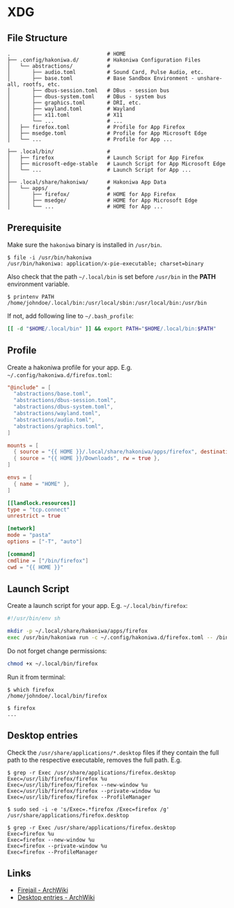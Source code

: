 # XDG

## File Structure

```console,ignore
.                               # HOME
├── .config/hakoniwa.d/         # Hakoniwa Configuration Files
│   └── abstractions/           #
│       ├── audio.toml          # Sound Card, Pulse Audio, etc.
│       ├── base.toml           # Base Sandbox Environment - unshare-all, rootfs, etc.
│       ├── dbus-session.toml   # DBus - session bus
│       ├── dbus-system.toml    # DBus - system bus
│       ├── graphics.toml       # DRI, etc.
│       ├── wayland.toml        # Wayland
│       ├── x11.toml            # X11
│       └── ...                 # ...
│   ├── firefox.toml            # Profile for App Firefox
│   ├── msedge.toml             # Profile for App Microsoft Edge
│   └── ...                     # Profile for App ...

├── .local/bin/                 #
│   ├── firefox                 # Launch Script for App Firefox
│   ├── microsoft-edge-stable   # Launch Script for App Microsoft Edge
│   └── ...                     # Launch Script for App ...
│
├── .local/share/hakoniwa/      # Hakoniwa App Data
│   └── apps/                   #
│       ├── firefox/            # HOME for App Firefox
│       ├── msedge/             # HOME for App Microsoft Edge
│       └── ...                 # HOME for App ...
```

## Prerequisite

Make sure the `hakoniwa` binary is installed in `/usr/bin`.

```console,ignore
$ file -i /usr/bin/hakoniwa
/usr/bin/hakoniwa: application/x-pie-executable; charset=binary
```

Also check that the path `~/.local/bin` is set before `/usr/bin` in the **PATH** environment variable.

```console,ignore
$ printenv PATH
/home/johndoe/.local/bin:/usr/local/sbin:/usr/local/bin:/usr/bin
```

If not, add following line to `~/.bash_profile`:

```sh
[[ -d "$HOME/.local/bin" ]] && export PATH="$HOME/.local/bin:$PATH"
```

## Profile

Create a hakoniwa profile for your app. E.g. `~/.config/hakoniwa.d/firefox.toml`:

```toml
"@include" = [
  "abstractions/base.toml",
  "abstractions/dbus-session.toml",
  "abstractions/dbus-system.toml",
  "abstractions/wayland.toml",
  "abstractions/audio.toml",
  "abstractions/graphics.toml",
]

mounts = [
  { source = "{{ HOME }}/.local/share/hakoniwa/apps/firefox", destination = "{{ HOME }}", rw = true },
  { source = "{{ HOME }}/Downloads", rw = true },
]

envs = [
  { name = "HOME" },
]

[[landlock.resources]]
type = "tcp.connect"
unrestrict = true

[network]
mode = "pasta"
options = ["-T", "auto"]

[command]
cmdline = ["/bin/firefox"]
cwd = "{{ HOME }}"
```

## Launch Script

Create a launch script for your app. E.g. `~/.local/bin/firefox`:

```sh
#!/usr/bin/env sh

mkdir -p ~/.local/share/hakoniwa/apps/firefox
exec /usr/bin/hakoniwa run -c ~/.config/hakoniwa.d/firefox.toml -- /bin/firefox "$@"
```

Do not forget change permissions:

```sh
chmod +x ~/.local/bin/firefox
```

Run it from terminal:

```console,ignore
$ which firefox
/home/johndoe/.local/bin/firefox

$ firefox
...
```

## Desktop entries

Check the `/usr/share/applications/*.desktop` files if they contain the full path to the
respective executable, removes the full path. E.g.

```console,ignore
$ grep -r Exec /usr/share/applications/firefox.desktop
Exec=/usr/lib/firefox/firefox %u
Exec=/usr/lib/firefox/firefox --new-window %u
Exec=/usr/lib/firefox/firefox --private-window %u
Exec=/usr/lib/firefox/firefox --ProfileManager

$ sudo sed -i -e 's/Exec=.*firefox /Exec=firefox /g' /usr/share/applications/firefox.desktop

$ grep -r Exec /usr/share/applications/firefox.desktop
Exec=firefox %u
Exec=firefox --new-window %u
Exec=firefox --private-window %u
Exec=firefox --ProfileManager
```

## Links

- [Firejail - ArchWiki](https://wiki.archlinux.org/title/Firejail)
- [Desktop entries - ArchWiki](https://wiki.archlinux.org/title/Desktop_entries)
